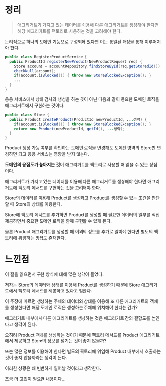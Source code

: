 # 정리

> 애그리거트가 가지고 있는 데이터를 이용해 다른 애그리거트를 생성해야 한다면 해당 애그리거트를 팩토리로 사용하는 것을 고려해야 한다.



논리적으로 하나의 도메인 기능으로 구성되어 있다면 이는 통일된 과정을 통해 이루어져야 한다.

```java
public class RegisterProductService {
  public ProductId registerNewProduct(NewProductRequest req) {
    Store account = accountRepository.findStoreById(req.getStoredId());
    checkNull(account);
    if(account.isBlocked()) { throw new StoreBlockedException(); }
    ...
  }
}
```

응용 서비스에서 상태 검사와 생성을 하는 것이 아닌 다음과 같이 중요한 도메인 로직을 애그리거트에서 구현하는 것이다.

```java
public class Store {
  public Product createProduct(ProductId newProductId, ...생략) {
    if(account.isBlocked()) { throw new StoreBlockedException(); }
    return new Product(newProductId, getId(), ...생략);
  }
}
```

Product 생성 가능 여부를 확인하는 도메인 로직을 변경해도 도메인 영역의 Store만 변경하면 되고 응용 서비스는 영향을 받지 않는다.

**도메인의 응집도가 높아지는 것**이 애그리거트를 팩토리로 사용할 때 얻을 수 있는 장점이다.



애그리거트가 가지고 있는 데이터를 이용해 다른 애그리거트를 생성해야 한다면 애그리거트에 팩토리 메서드를 구현하는 것을 고려해야 한다.

Store의 데이터를 이용해 Product를 생성하고 Product를 생성할 수 있는 조건을 판단할 때 Store의 상태를 이용한다.

Store에 팩토리 메서드를 추가하면 Product를 생성할 때 필요한 데이터의 일부를 직접 제공하면서 중요한 도메인 로직을 함께 구현할 수 있게 된다.

물론 Product 애그리거트를 생성할 때 이외의 정보를 추가로 알아야 한다면 별도의 팩토리에 위임하는 방법도 존재한다.



# 느낀점

이 절을 읽으면서 구현 방식에 대해 많은 생각이 들었다.

저자는 Store의 데이터와 상태를 이용해 Product를 생성하기 때문에 Store 애그리거트에서 팩토리 메서드를 제공하고 있다고 말한다.

이 주장에 따르면 생성하는 주체의 데이터와 상태를 이용해 또 다른 애그리거트의 객체를 생성한다면 해당 도메인 로직은 생성하는 주체에 위치해야 한다는 건가?

애그리거트 내부에서 다른 애그리거트를 생성하는 것은 애그리거트 간의 결합도를 높인다고 생각이 된다.

오히려 Product 객체를 생성하는 것이기 때문에 팩토리 메서드를 Product 애그리거트에서 제공하고 Store의 정보를 넘기는 것이 좋지 않을까?

또는 많은 정보를 이용해야 한다면 별도의 팩토리에 위임해 Product 내부에서 호출하는 것이 좋지 않을까라는 생각이 든다.



이러한 상황은 꽤 빈번하게 일어날 것이라고 생각한다.

조금 더  고민이 필요한 내용이다...